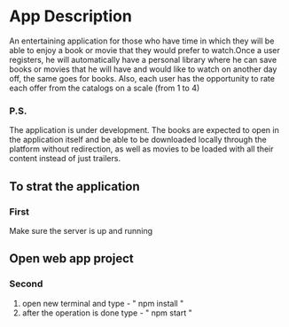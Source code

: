 # App Description 

An entertaining application for those who have time in which they will be able to enjoy a book or movie that they would 
prefer to watch.Once a user registers, he will automatically have a personal library where he can save books or movies
that he will have and would like  to watch on another day off, the same goes for books.
Also, each user has the opportunity to rate each offer from the catalogs on a scale (from 1 to 4)

### P.S.
The application is under development. 
The books are expected to open in the application itself and be able to be downloaded locally 
through the platform without redirection, as well as movies to be loaded with all their content instead of just trailers. 


## To strat the application 
### First
Make sure the server is up and running

## Open web app project 
### Second

1. open new terminal and type - " npm install " 
2. after the operation is done type - "  npm start  " 
